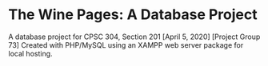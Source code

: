 # The Wine Pages: A Database Project

A database project for CPSC 304, Section 201 [April 5, 2020] [Project Group 73]
Created with PHP/MySQL using an XAMPP web server package for local hosting.
